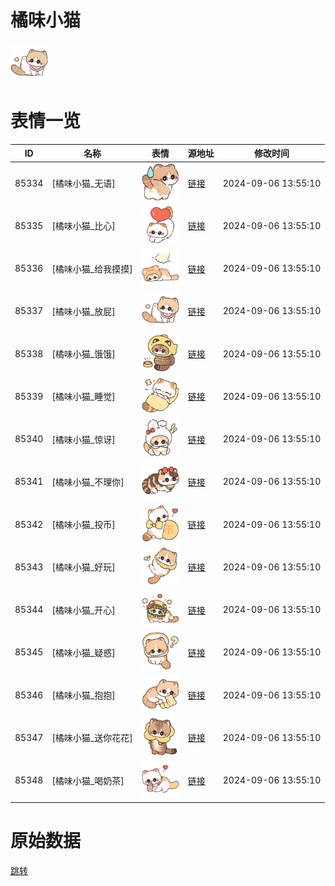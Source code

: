 # 橘味小猫

<img src="./cover.png" height="60" alt="cover" />

# 表情一览

|ID|名称|表情|源地址|修改时间|
|----|----|----|----|----|
|85334|[橘味小猫_无语]|<img src="./pic/085334_%5B橘味小猫_无语%5D.png" height="60" alt="无语"/>|[链接](https://i0.hdslb.com/bfs/garb/fa2339acf76959e2f730464ff83342e4d425e9f3.png)|2024-09-06 13:55:10|
|85335|[橘味小猫_比心]|<img src="./pic/085335_%5B橘味小猫_比心%5D.png" height="60" alt="比心"/>|[链接](https://i0.hdslb.com/bfs/garb/2eb0b3da5ffd54ce17c8e6167efca38594866b15.png)|2024-09-06 13:55:10|
|85336|[橘味小猫_给我摸摸]|<img src="./pic/085336_%5B橘味小猫_给我摸摸%5D.png" height="60" alt="给我摸摸"/>|[链接](https://i0.hdslb.com/bfs/garb/75bd799c24ee51b8c13ebf6ebf309f523551d561.png)|2024-09-06 13:55:10|
|85337|[橘味小猫_放屁]|<img src="./pic/085337_%5B橘味小猫_放屁%5D.png" height="60" alt="放屁"/>|[链接](https://i0.hdslb.com/bfs/garb/0c58e2ecb4e70e667616e1bb1a1b536e5ef73e91.png)|2024-09-06 13:55:10|
|85338|[橘味小猫_饿饿]|<img src="./pic/085338_%5B橘味小猫_饿饿%5D.png" height="60" alt="饿饿"/>|[链接](https://i0.hdslb.com/bfs/garb/604efbf6faa5cb0581381c1eeb1a368c68766da6.png)|2024-09-06 13:55:10|
|85339|[橘味小猫_睡觉]|<img src="./pic/085339_%5B橘味小猫_睡觉%5D.png" height="60" alt="睡觉"/>|[链接](https://i0.hdslb.com/bfs/garb/c6aad70fdf29ad6f22699bad2aad77be427b1869.png)|2024-09-06 13:55:10|
|85340|[橘味小猫_惊讶]|<img src="./pic/085340_%5B橘味小猫_惊讶%5D.png" height="60" alt="惊讶"/>|[链接](https://i0.hdslb.com/bfs/garb/7d05dacec9ae3e12bf5dc9cfdb89a1315aa108b7.png)|2024-09-06 13:55:10|
|85341|[橘味小猫_不理你]|<img src="./pic/085341_%5B橘味小猫_不理你%5D.png" height="60" alt="不理你"/>|[链接](https://i0.hdslb.com/bfs/garb/037c5bdba35027266aebc86f344acdde99a4739e.png)|2024-09-06 13:55:10|
|85342|[橘味小猫_投币]|<img src="./pic/085342_%5B橘味小猫_投币%5D.png" height="60" alt="投币"/>|[链接](https://i0.hdslb.com/bfs/garb/7b6eeb31a881c70ebaddbd05b5747f5bd8b0c474.png)|2024-09-06 13:55:10|
|85343|[橘味小猫_好玩]|<img src="./pic/085343_%5B橘味小猫_好玩%5D.png" height="60" alt="好玩"/>|[链接](https://i0.hdslb.com/bfs/garb/7ee0f6683e5c0e7005b03c844165d6ddfbd895b8.png)|2024-09-06 13:55:10|
|85344|[橘味小猫_开心]|<img src="./pic/085344_%5B橘味小猫_开心%5D.png" height="60" alt="开心"/>|[链接](https://i0.hdslb.com/bfs/garb/f536f51a708206fad5b16bb912ece070e90428ee.png)|2024-09-06 13:55:10|
|85345|[橘味小猫_疑惑]|<img src="./pic/085345_%5B橘味小猫_疑惑%5D.png" height="60" alt="疑惑"/>|[链接](https://i0.hdslb.com/bfs/garb/eef736ea33f7b3371bdf8a9d66a3a636199fd80a.png)|2024-09-06 13:55:10|
|85346|[橘味小猫_抱抱]|<img src="./pic/085346_%5B橘味小猫_抱抱%5D.png" height="60" alt="抱抱"/>|[链接](https://i0.hdslb.com/bfs/garb/3979c30f67a32ecbcb47112c999fae13fa611ef2.png)|2024-09-06 13:55:10|
|85347|[橘味小猫_送你花花]|<img src="./pic/085347_%5B橘味小猫_送你花花%5D.png" height="60" alt="送你花花"/>|[链接](https://i0.hdslb.com/bfs/garb/a5cb8ff2285a0a8fec49eae7f042f02908653bb8.png)|2024-09-06 13:55:10|
|85348|[橘味小猫_喝奶茶]|<img src="./pic/085348_%5B橘味小猫_喝奶茶%5D.png" height="60" alt="喝奶茶"/>|[链接](https://i0.hdslb.com/bfs/garb/eb16518bd1ffbcae9d7bcc3e5ae847612869a791.png)|2024-09-06 13:55:10|

# 原始数据

[跳转](./raw.json)

